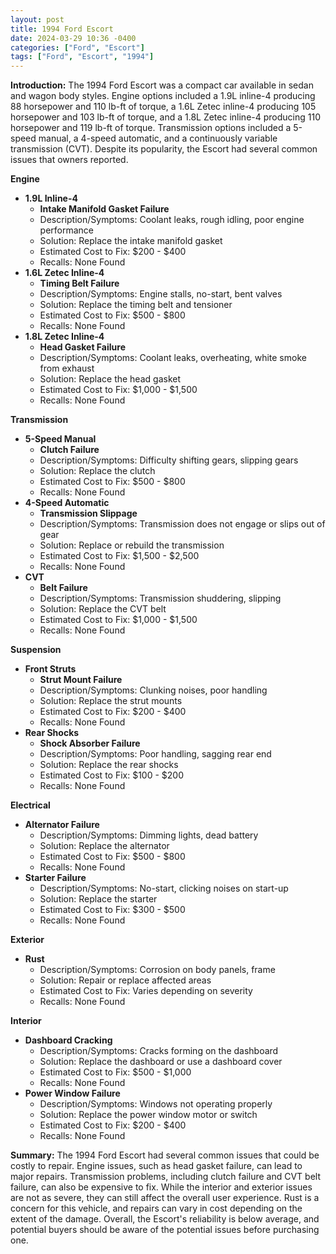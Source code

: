 ```yaml
---
layout: post
title: 1994 Ford Escort
date: 2024-03-29 10:36 -0400
categories: ["Ford", "Escort"]
tags: ["Ford", "Escort", "1994"]
---
```

**Introduction:**
The 1994 Ford Escort was a compact car available in sedan and wagon body styles. Engine options included a 1.9L inline-4 producing 88 horsepower and 110 lb-ft of torque, a 1.6L Zetec inline-4 producing 105 horsepower and 103 lb-ft of torque, and a 1.8L Zetec inline-4 producing 110 horsepower and 119 lb-ft of torque. Transmission options included a 5-speed manual, a 4-speed automatic, and a continuously variable transmission (CVT). Despite its popularity, the Escort had several common issues that owners reported.

**Engine**
* **1.9L Inline-4**
    * **Intake Manifold Gasket Failure**
    * Description/Symptoms: Coolant leaks, rough idling, poor engine performance
    * Solution: Replace the intake manifold gasket
    * Estimated Cost to Fix: $200 - $400
    * Recalls: None Found
* **1.6L Zetec Inline-4**
    * **Timing Belt Failure**
    * Description/Symptoms: Engine stalls, no-start, bent valves
    * Solution: Replace the timing belt and tensioner
    * Estimated Cost to Fix: $500 - $800
    * Recalls: None Found
* **1.8L Zetec Inline-4**
    * **Head Gasket Failure**
    * Description/Symptoms: Coolant leaks, overheating, white smoke from exhaust
    * Solution: Replace the head gasket
    * Estimated Cost to Fix: $1,000 - $1,500
    * Recalls: None Found

**Transmission**
* **5-Speed Manual**
    * **Clutch Failure**
    * Description/Symptoms: Difficulty shifting gears, slipping gears
    * Solution: Replace the clutch
    * Estimated Cost to Fix: $500 - $800
    * Recalls: None Found
* **4-Speed Automatic**
    * **Transmission Slippage**
    * Description/Symptoms: Transmission does not engage or slips out of gear
    * Solution: Replace or rebuild the transmission
    * Estimated Cost to Fix: $1,500 - $2,500
    * Recalls: None Found
* **CVT**
    * **Belt Failure**
    * Description/Symptoms: Transmission shuddering, slipping
    * Solution: Replace the CVT belt
    * Estimated Cost to Fix: $1,000 - $1,500
    * Recalls: None Found

**Suspension**
* **Front Struts**
    * **Strut Mount Failure**
    * Description/Symptoms: Clunking noises, poor handling
    * Solution: Replace the strut mounts
    * Estimated Cost to Fix: $200 - $400
    * Recalls: None Found
* **Rear Shocks**
    * **Shock Absorber Failure**
    * Description/Symptoms: Poor handling, sagging rear end
    * Solution: Replace the rear shocks
    * Estimated Cost to Fix: $100 - $200
    * Recalls: None Found

**Electrical**
* **Alternator Failure**
    * Description/Symptoms: Dimming lights, dead battery
    * Solution: Replace the alternator
    * Estimated Cost to Fix: $500 - $800
    * Recalls: None Found
* **Starter Failure**
    * Description/Symptoms: No-start, clicking noises on start-up
    * Solution: Replace the starter
    * Estimated Cost to Fix: $300 - $500
    * Recalls: None Found

**Exterior**
* **Rust**
    * Description/Symptoms: Corrosion on body panels, frame
    * Solution: Repair or replace affected areas
    * Estimated Cost to Fix: Varies depending on severity
    * Recalls: None Found

**Interior**
* **Dashboard Cracking**
    * Description/Symptoms: Cracks forming on the dashboard
    * Solution: Replace the dashboard or use a dashboard cover
    * Estimated Cost to Fix: $500 - $1,000
    * Recalls: None Found
* **Power Window Failure**
    * Description/Symptoms: Windows not operating properly
    * Solution: Replace the power window motor or switch
    * Estimated Cost to Fix: $200 - $400
    * Recalls: None Found

**Summary:**
The 1994 Ford Escort had several common issues that could be costly to repair. Engine issues, such as head gasket failure, can lead to major repairs. Transmission problems, including clutch failure and CVT belt failure, can also be expensive to fix. While the interior and exterior issues are not as severe, they can still affect the overall user experience. Rust is a concern for this vehicle, and repairs can vary in cost depending on the extent of the damage. Overall, the Escort's reliability is below average, and potential buyers should be aware of the potential issues before purchasing one.
